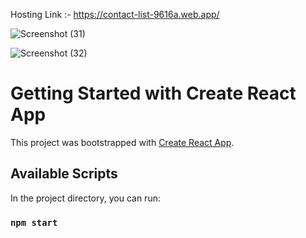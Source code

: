 Hosting Link :- https://contact-list-9616a.web.app/




![Screenshot (31)](https://user-images.githubusercontent.com/66356658/219162414-a46c6444-23fc-458a-9462-92e189a1ffa9.png)

![Screenshot (32)](https://user-images.githubusercontent.com/66356658/219162541-8517be42-c94b-414d-a913-86a51be694aa.png)


# Getting Started with Create React App

This project was bootstrapped with [Create React App](https://github.com/facebook/create-react-app).

## Available Scripts

In the project directory, you can run:

### `npm start`

